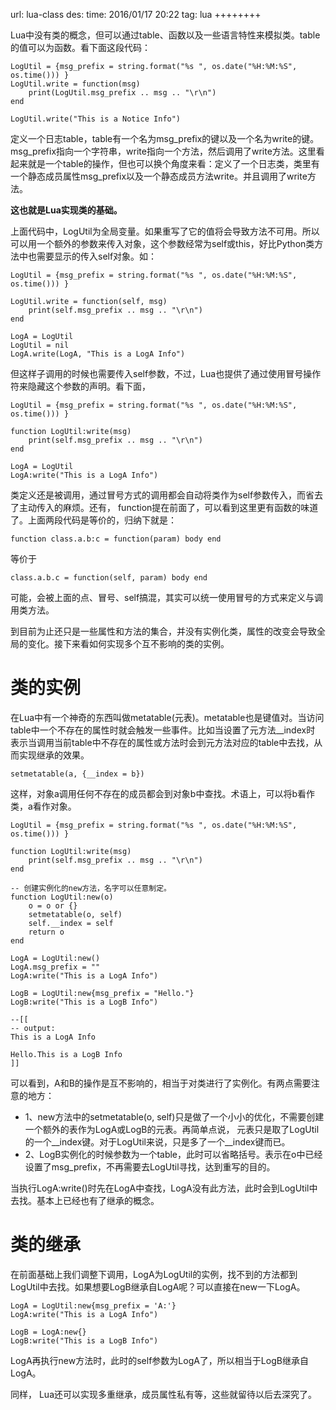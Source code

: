 url: lua-class
des: 
time: 2016/01/17 20:22
tag: lua
++++++++

Lua中没有类的概念，但可以通过table、函数以及一些语言特性来模拟类。table的值可以为函数。看下面这段代码：
```
LogUtil = {msg_prefix = string.format("%s ", os.date("%H:%M:%S", os.time())) }
LogUtil.write = function(msg)
    print(LogUtil.msg_prefix .. msg .. "\r\n")
end
 
LogUtil.write("This is a Notice Info")
```
定义一个日志table，table有一个名为msg_prefix的键以及一个名为write的键。msg_prefix指向一个字符串，write指向一个方法，然后调用了write方法。这里看起来就是一个table的操作，但也可以换个角度来看：定义了一个日志类，类里有一个静态成员属性msg_prefix以及一个静态成员方法write。并且调用了write方法。

**这也就是Lua实现类的基础。**

上面代码中，LogUtil为全局变量。如果重写了它的值将会导致方法不可用。所以可以用一个额外的参数来传入对象，这个参数经常为self或this，好比Python类方法中也需要显示的传入self对象。如：
```
LogUtil = {msg_prefix = string.format("%s ", os.date("%H:%M:%S", os.time())) }
 
LogUtil.write = function(self, msg)
    print(self.msg_prefix .. msg .. "\r\n")
end
 
LogA = LogUtil
LogUtil = nil
LogA.write(LogA, "This is a LogA Info")
```
但这样子调用的时候也需要传入self参数，不过，Lua也提供了通过使用冒号操作符来隐藏这个参数的声明。看下面，
```
LogUtil = {msg_prefix = string.format("%s ", os.date("%H:%M:%S", os.time())) }
 
function LogUtil:write(msg)
    print(self.msg_prefix .. msg .. "\r\n")
end
 
LogA = LogUtil
LogA:write("This is a LogA Info")
```
类定义还是被调用，通过冒号方式的调用都会自动将类作为self参数传入，而省去了主动传入的麻烦。还有， function提在前面了，可以看到这里更有函数的味道了。上面两段代码是等价的，归纳下就是：
```
function class.a.b:c = function(param) body end
```
等价于
```
class.a.b.c = function(self, param) body end
```
可能，会被上面的点、冒号、self搞混，其实可以统一使用冒号的方式来定义与调用类方法。

到目前为止还只是一些属性和方法的集合，并没有实例化类，属性的改变会导致全局的变化。接下来看如何实现多个互不影响的类的实例。
# 类的实例
在Lua中有一个神奇的东西叫做metatable(元表)。metatable也是键值对。当访问table中一个不存在的属性时就会触发一些事件。比如当设置了元方法__index时 表示当调用当前table中不存在的属性或方法时会到元方法对应的table中去找，从而实现继承的效果。
```
setmetatable(a, {__index = b})
```
这样，对象a调用任何不存在的成员都会到对象b中查找。术语上，可以将b看作类，a看作对象。
```
LogUtil = {msg_prefix = string.format("%s ", os.date("%H:%M:%S", os.time())) }
 
function LogUtil:write(msg)
    print(self.msg_prefix .. msg .. "\r\n")
end
 
-- 创建实例化的new方法，名字可以任意制定。
function LogUtil:new(o)
    o = o or {}
    setmetatable(o, self)
    self.__index = self
    return o
end
 
LogA = LogUtil:new()
LogA.msg_prefix = ""
LogA:write("This is a LogA Info")
 
LogB = LogUtil:new{msg_prefix = "Hello."}
LogB:write("This is a LogB Info")
 
--[[
-- output:
This is a LogA Info
 
Hello.This is a LogB Info
]]
```
可以看到，A和B的操作是互不影响的，相当于对类进行了实例化。有两点需要注意的地方：

- 1、new方法中的setmetatable(o, self)只是做了一个小小的优化，不需要创建一个额外的表作为LogA或LogB的元表。再简单点说， 元表只是取了LogUtil的一个\_\_index键。对于LogUtil来说，只是多了一个\_\_index键而已。
- 2、LogB实例化的时候参数为一个table，此时可以省略括号。表示在o中已经设置了msg_prefix，不再需要去LogUtil寻找，达到重写的目的。

当执行LogA:write()时先在LogA中查找，LogA没有此方法，此时会到LogUtil中去找。基本上已经也有了继承的概念。

# 类的继承

在前面基础上我们调整下调用，LogA为LogUtil的实例，找不到的方法都到LogUtil中去找。如果想要LogB继承自LogA呢？可以直接在new一下LogA。
```
LogA = LogUtil:new{msg_prefix = 'A:'}
LogA:write("This is a LogA Info")
 
LogB = LogA:new{}
LogB:write("This is a LogB Info")
```
LogA再执行new方法时，此时的self参数为LogA了，所以相当于LogB继承自LogA。

同样， Lua还可以实现多重继承，成员属性私有等，这些就留待以后去深究了。